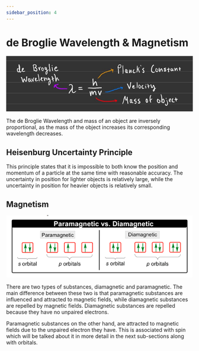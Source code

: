 ```yaml
---
sidebar_position: 4
---
```


# de Broglie Wavelength & Magnetism

![de Broglie Wavelength Formula](/static/img/de-broglie-wavelength.jpg)

The de Broglie Wavelength and mass of an object are inversely proportional, as the mass of the object increases its corresponding wavelength decreases.

## Heisenburg Uncertainty Principle

This principle states that it is impossible to both know the position and momentum of a particle at the same time with reasonable accuracy. The uncertainty in position for lighter objects is relatively large, while the uncertainty in position for heavier objects is relatively small.

## Magnetism

![Magnetism Image](/static/img/magnetism.png)

There are two types of substances, diamagnetic and paramagnetic. The main difference between these two is that paramagnetic substances are influenced and attracted to magnetic fields, while diamagnetic substances are repelled by magnetic fields. Diamagnetic substances are repelled because they have no unpaired electrons.

Paramagnetic substances on the other hand, are attracted to magnetic fields due to the unpaired electron they have. This is associated with spin which will be talked about it in more detail in the next sub-sections along with orbitals.